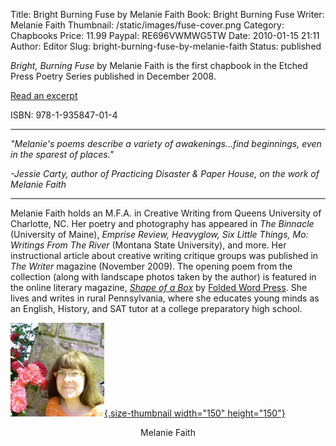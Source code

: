 Title: Bright Burning Fuse by Melanie Faith
Book: Bright Burning Fuse
Writer: Melanie Faith
Thumbnail: /static/images/fuse-cover.png
Category: Chapbooks
Price: 11.99
Paypal: RE696VWMWG5TW
Date: 2010-01-15 21:11
Author: Editor
Slug: bright-burning-fuse-by-melanie-faith
Status: published

*Bright, Burning Fuse* by Melanie Faith is the first chapbook in the Etched Press Poetry Series published in December 2008. 

[Read an excerpt](../static/bright-excerpt.pdf "Excerpt")

ISBN: 978-1-935847-01-4

---

*"Melanie's poems describe a variety of awakenings...find beginnings, even in the sparest of places."*

*-Jessie Carty, author of *Practicing Disaster* & *Paper House*, on the work of Melanie Faith*

---

Melanie Faith holds an M.F.A. in Creative Writing from Queens University of Charlotte, NC. Her poetry and photography has appeared in *The Binnacle* (University of Maine), *Emprise Review, Heavyglow, Six Little Things, Mo: Writings From The River* (Montana State University), and more. Her instructional article about creative writing critique groups was published in *The Writer* magazine (November 2009). The opening poem from the collection (along with landscape photos taken by the author) is featured in the online literary magazine, *[Shape of a Box](http://www.youtube.com/shapeofabox)* by [Folded Word Press](http://www.folded.wordpress.com). She lives and writes in rural Pennsylvania, where she educates young minds as an English, History, and SAT tutor at a college preparatory high school.

[![melanie-faith](../wp-content/uploads/2010/01/Melanie_Faith-150x150.jpg){.size-thumbnail width="150" height="150"}](../wp-content/uploads/2010/01/Melanie_Faith.jpg)
<center>Melanie Faith</center>

